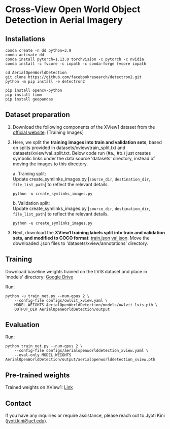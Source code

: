 # Cross-View Open World Object Detection in Aerial Imagery

## Installations
````
conda create -n dd python=3.9
conda activate dd
conda install pytorch=1.13.0 torchvision -c pytorch -c nvidia
conda install -c fvcore -c iopath -c conda-forge fvcore iopath
````
````
cd AerialOpenWorldDetection
git clone https://github.com/facebookresearch/detectron2.git
python -m pip install -e detectron2
````
````
pip install opencv-python
pip install timm
pip install geopandas
````
## Dataset preparation
1. Download the following components of the XView1 dataset from the [official website](https://challenge.xviewdataset.org/download-links): [Training Images] <br>

2. Here, we split the **training images into train and validation sets**, based on splits provided in datasets/xview/train_split.txt and datasets/xview/val_split.txt. Below code run (#a., #b.) just creates symbolic links under the data source 'datasets' directory, instead of moving the images to this directory. <br>

    a. Training split: <br>
    Update create_symlinks_images.py [`source_dir`, `destination_dir`, `file_list_path`] to reflect the relevant details.<br>
    ````
    python -u create_symlinks_images.py 
    ````
    b. Validation split: <br>
    Update create_symlinks_images.py [`source_dir`, `destination_dir`, `file_list_path`] to reflect the relevant details.<br>
    ````
    python -u create_symlinks_images.py 
    ````

3. Next, download the **XView1 training labels split into train and validation sets, and modified to COCO format**: 
[train.json](https://drive.google.com/file/d/1-WtULLdnCUL73NuVCheM3cYZfwUB3hem/view?usp=drive_link) 
[val.json](https://drive.google.com/file/d/1IAMYfXmp3L3fzHp-vnN6bRp2BiHxf4ko/view?usp=drive_link).
Move the downloaded .json files to 'datasets/xview/annotations' directory.

## Training
Download baseline weights trained on the LVIS dataset and place in 'models' directory: [Google Drive](https://drive.google.com/file/d/1Bd0K5aOqaNaRdQZNl30kzsbNRq4P_n00/view?usp=drive_link) <br>

Run:
````
python -u train_net.py --num-gpus 2 \
    --config-file configs/owlvit_xview.yaml \
    MODEL.WEIGHTS AerialOpenWorldDetection/models/owlvit_lvis.pth \
    OUTPUT_DIR AerialOpenWorldDetection/output
````

## Evaluation 
Run:
````
python train_net.py --num-gpus 2 \
    --config-file configs/aerialopenworlddetection_xview.yaml \
    --eval-only MODEL.WEIGHTS AerialOpenWorldDetection/output/aerialopenworlddetection_xview.pth
````

## Pre-trained weights
Trained weights on XView1: [Link](https://drive.google.com/file/d/1Nz5KiudBO5PBc3hN1xaBIMF1exMRE2lV/view?usp=sharing)
<br>


## Contact
If you have any inquiries or require assistance, please reach out to Jyoti Kini (jyoti.kini@ucf.edu).


